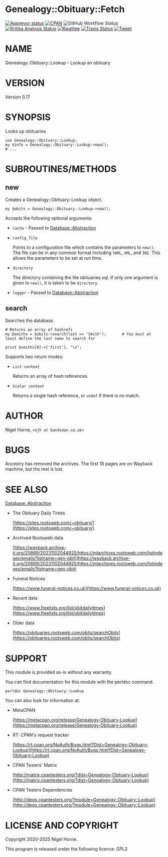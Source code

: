Genealogy::Obituary::Fetch
==========================

[![Appveyor status](https://ci.appveyor.com/api/projects/status/w2kcdehjtofvt55t?svg=true)](https://ci.appveyor.com/project/nigelhorne/genealogy-obituarydailytimes)
[![CPAN](https://img.shields.io/cpan/v/Genealogy-ObituaryDailyTimes.svg)](http://search.cpan.org/~nhorne/Genealogy-ObituaryDailyTimes/)
![GitHub Workflow Status](https://img.shields.io/github/actions/workflow/status/nigelhorne/genealogy-obituarydailytimes/test.yml?branch=master)
[![Kritika Analysis Status](https://kritika.io/users/nigelhorne/repos/7086407966497872/heads/master/status.svg)](https://kritika.io/users/nigelhorne/repos/7086407966497872/heads/master/)
[![Kwalitee](https://cpants.cpanauthors.org/dist/Genealogy-ObituaryDailyTimes.png)](http://cpants.cpanauthors.org/dist/Genealogy-ObituaryDailyTimes)
[![Travis Status](https://www.travis-ci.com/nigelhorne/Genealogy-ObituaryDailyTimes.svg?branch=master)](https://www.travis-ci.com/nigelhorne/Genealogy-ObituaryDailyTimes)
[![Tweet](https://img.shields.io/twitter/url/http/shields.io.svg?style=social)](https://twitter.com/intent/tweet?text=Look+up+an+obituary+#perl+#gedcom+#genealogy&url=https://github.com/nigelhorne/Genealogy-ObituaryDailyTimes&via=nigelhorne)

# NAME

Genealogy::Obituary::Lookup - Lookup an obituary

# VERSION

Version 0.17

# SYNOPSIS

Looks up obituaries

    use Genealogy::Obituary::Lookup;
    my $info = Genealogy::Obituary::Lookup->new();
    # ...

# SUBROUTINES/METHODS

## new

Creates a Genealogy::Obituary::Lookup object.

    my $obits = Genealogy::Obituary::Lookup->new();

Accepts the following optional arguments:

- `cache` - Passed to [Database::Abstraction](https://metacpan.org/pod/Database%3A%3AAbstraction)
- `config_file`

    Points to a configuration file which contains the parameters to `new()`.
    The file can be in any common format including `YAML`, `XML`, and `INI`.
    This allows the parameters to be set at run time.

- `directory`

    The directory containing the file obituaries.sql.
    If only one argument is given to `new()`, it is taken to be `directory`.

- `logger` - Passed to [Database::Abstraction](https://metacpan.org/pod/Database%3A%3AAbstraction)

## search

Searches the database.

    # Returns an array of hashrefs
    my @smiths = $obits->search(last => 'Smith');       # You must at least define the last name to search for

    print $smiths[0]->{'first'}, "\n";

Supports two return modes:

- `List context`

    Returns an array of hash references.

- `Scalar context`

    Returns a single hash reference,
    or `undef` if there is no match.

# AUTHOR

Nigel Horne, `<njh at bandsman.co.uk>`

# BUGS

Ancestry has removed the archives.
The first 18 pages are on Wayback machine, but the rest is lost.

# SEE ALSO

[Database::Abstraction](https://metacpan.org/pod/Database%3A%3AAbstraction)

- The Obituary Daily Times

    [https://sites.rootsweb.com/~obituary/](https://sites.rootsweb.com/~obituary/)

- Archived Rootsweb data

    [https://wayback.archive-it.org/20669/20231102044925/https://mlarchives.rootsweb.com/listindexes/emails?listname=gen-obit](https://wayback.archive-it.org/20669/20231102044925/https://mlarchives.rootsweb.com/listindexes/emails?listname=gen-obit)

- Funeral Notices

    [https://www.funeral-notices.co.uk](https://www.funeral-notices.co.uk)

- Recent data

    [https://www.freelists.org/list/obitdailytimes](https://www.freelists.org/list/obitdailytimes)

- Older data

    [https://obituaries.rootsweb.com/obits/searchObits](https://obituaries.rootsweb.com/obits/searchObits)

# SUPPORT

This module is provided as-is without any warranty.

You can find documentation for this module with the perldoc command.

    perldoc Genealogy::Obituary::Lookup

You can also look for information at:

- MetaCPAN

    [https://metacpan.org/release/Genealogy-Obituary-Lookup](https://metacpan.org/release/Genealogy-Obituary-Lookup)

- RT: CPAN's request tracker

    [https://rt.cpan.org/NoAuth/Bugs.html?Dist=Genealogy-Obituary-Lookup](https://rt.cpan.org/NoAuth/Bugs.html?Dist=Genealogy-Obituary-Lookup)

- CPAN Testers' Matrix

    [http://matrix.cpantesters.org/?dist=Genealogy-Obituary-Lookup](http://matrix.cpantesters.org/?dist=Genealogy-Obituary-Lookup)

- CPAN Testers Dependencies

    [http://deps.cpantesters.org/?module=Genealogy::Obituary::Lookup](http://deps.cpantesters.org/?module=Genealogy::Obituary::Lookup)

# LICENSE AND COPYRIGHT

Copyright 2020-2025 Nigel Horne.

This program is released under the following licence: GPL2
